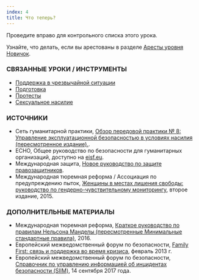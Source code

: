 ```yaml
---
index: 4
title: Что теперь?
---
```

Проведите вправо для контрольного списка этого урока.

Узнайте, что делать, если вы арестованы в разделе [Аресты уровня Новичок](umbrella://incident-response/arrests/beginner).

### СВЯЗАННЫЕ УРОКИ / ИНСТРУМЕНТЫ

*   [Поддержка в чрезвычайной ситуации](umbrella://emergency-support)
*  [Подготовка](umbrella://travel/preparation)
*   [Протесты](umbrella://work/protests/advanced)
* [Сексуальное насилие](umbrella://incident-response/sexual-assault/expert)

### ИСТОЧНИКИ

*   Сеть гуманитарной практики, [Обзор передовой практики № 8: Управление эксплуатационной безопасностью в условиях насилия (пересмотренное издание).](Http://odihpn.org/wp-content/uploads/2010/11/GPR_8_revised2.pdf).
*   ECHO, Общее руководство по безопасности для гуманитарных организаций, доступно на [eisf.eu](https://www.eisf.eu/library/generic-security-guide-for-humanitar-organisations/).
*   Международная защита, [Новое руководство по защите правозащитников](https://www.protectioninternational.org/en/node/1106).
*   Международная тюремная реформа / Ассоциация по предупреждению пыток, [Женщины в местах лишения свободы: руководство по гендерно-чувствительному мониторингу](https://www.apt.ch/content/files_res/thematic-paper-2_women-in-detention-en.pdf), второе издание, 2015.

### ДОПОЛНИТЕЛЬНЫЕ МАТЕРИАЛЫ

*   Международная тюремная реформа, [Краткое руководство по правилам Нельсона Манделы (пересмотренные Минимальные стандартные правила)](https://www.penalreform.org/resource/short-guide-to-the-nelson-mandela-rules/), 2016.
*   Европейский межведомственный форум по безопасности, [Family First: связь и поддержка во время кризиса](https://www.eisf.eu/wp-content/uploads/2013/02/1141-Davidson-2013-Family-First-Liaison-and-Support-During-a-Crisis-2.pdf), февраль 2013 г.
*   Европейский межведомственный форум по безопасности, [Справочник по управлению информацией об инцидентах безопасности (SIIM)](https://www.eisf.eu/library/security-incident-information-management-handbook/), 14 сентября 2017 года.
